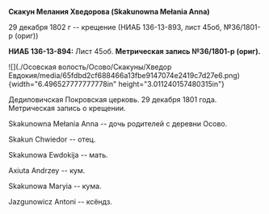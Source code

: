 **Скакун Мелания Хведорова (Skakunowna Mełania Anna)**

29 декабря 1802 г -- крещение (НИАБ 136-13-893, лист 45об, №36/1801-р
(ориг))

**НИАБ 136-13-894:** Лист 45об. **Метрическая запись №36/1801-р
(ориг).**

![](./Осовская волость/Осово/Скакуны/Хведор Евдокия/media/65fdbd2cf688466a13fbe9147074e2419c7d27e6.png){width="6.496527777777778in"
height="3.011240157480315in"}

Дедиловичская Покровская церковь. 29 декабря 1801 года. Метрическая
запись о крещении.

Skakunowna Mełania Anna -- дочь родителей с деревни Осовo.

Skakun Chwiedor -- отец.

Skakunowa Ewdokija -- мать.

Axiuta Andrzey -- кум.

Skakunowa Maryia -- кума.

Jazgunowicz Antoni -- ксёндз.
